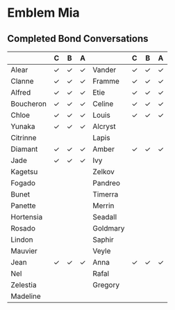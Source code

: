 # Emblem Mia


## Completed Bond Conversations
|               |   C   |   B   |   A   |               |   C   |   B   |   A   |
|---------------|-------|-------|-------|---------------|-------|-------|-------|
| Alear         |&check;|&check;|&check;| Vander        |&check;|&check;|&check;|
| Clanne        |&check;|&check;|&check;| Framme        |&check;|&check;|&check;|
| Alfred        |&check;|&check;|&check;| Etie          |&check;|&check;|&check;|
| Boucheron     |&check;|&check;|&check;| Celine        |&check;|&check;|&check;|
| Chloe         |&check;|&check;|&check;| Louis         |&check;|&check;|&check;|
| Yunaka        |&check;|&check;|&check;| Alcryst       |       |       |       |
| Citrinne      |       |       |       | Lapis         |       |       |       |
| Diamant       |&check;|&check;|&check;| Amber         |&check;|&check;|&check;|
| Jade          |&check;|&check;|&check;| Ivy           |       |       |       |
| Kagetsu       |       |       |       | Zelkov        |       |       |       |
| Fogado        |       |       |       | Pandreo       |       |       |       |
| Bunet         |       |       |       | Timerra       |       |       |       |
| Panette       |       |       |       | Merrin        |       |       |       |
| Hortensia     |       |       |       | Seadall       |       |       |       |
| Rosado        |       |       |       | Goldmary      |       |       |       |
| Lindon        |       |       |       | Saphir        |       |       |       |
| Mauvier       |       |       |       | Veyle         |       |       |       |
| Jean          |&check;|&check;|&check;| Anna          |&check;|&check;|&check;|
| Nel           |       |       |       | Rafal         |       |       |       |
| Zelestia      |       |       |       | Gregory       |       |       |       |
| Madeline      |       |       |       |               |       |       |       |
